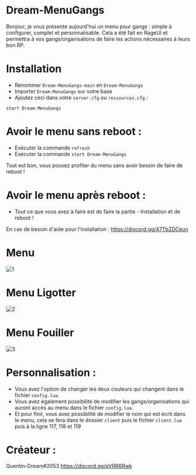 # Dream-MenuGangs
Bonjour, je vous présente aujourd'hui un menu pour gangs : simple à configurer, complet et personnalisable. Cela a été fait en RageUI et permettra à vos gangs/organisations de faire les actions nécessaires à leurs bon RP.

# Installation
- Renommer `Dream-MenuGangs-main` en `Dream-MenuGangs`
- Importer `Dream-MenuGangs` sur votre base
- Ajoutez ceci dans votre `server.cfg` ou  `ressources.cfg` :

```
start Dream-MenuGangs
```
# Avoir le menu sans reboot :
- Exécuter la commande `refresh`
- Exécuter la commande `start Dream-MenuGangs`

Tout est bon, vous pouvez profiter du menu sans avoir besoin de faire de reboot !

# Avoir le menu après reboot :
- Tout ce que vous avez à faire est de faire la partie - Installation et de reboot !


En cas de besoin d'aide pour l'installation : https://discord.gg/47TbZDCeun

# Menu 
![1](https://user-images.githubusercontent.com/101477460/158060093-9c355f70-5c07-4722-a546-87e6be57eb99.PNG)
# Menu Ligotter
![2](https://user-images.githubusercontent.com/101477460/158060095-4e978acd-f5f6-4334-a9ca-6d70271dffd6.PNG)
# Menu Fouiller
![3](https://user-images.githubusercontent.com/101477460/158060097-008ab79e-8db5-472f-a6a0-def69bc57dec.PNG)

# Personnalisation :

- Vous avez l'option de changer les deux couleurs qui changent dans le fichier `config.lua`.
- Vous avez également possibilité de modifier les gangs/organisations qui auront accès au menu dans le fichier `config.lua`.
- Et pour finir, vous avez possibilité de modifier le nom qui est écrit dans le menu, cela se fera dans le dossier `client` puis le fichier `client.lua` puis à la ligne 117, 118 et 119

# Créateur :
Quentin-Dream#2053
https://discord.gg/pVRR6Rwk
